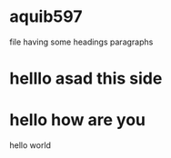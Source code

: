 # aquib597

file having some headings paragraphs

helllo asad this side
=======
hello how are you
=======
hello world




